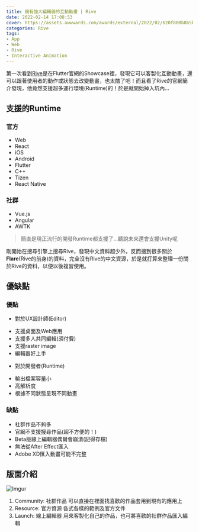 ```yaml
---
title: 擁有強大編輯器的互動動畫 | Rive
date: 2022-02-14 17:08:53
cover: https://assets.awwwards.com/awards/external/2022/02/620f800b8b5bf159047046.jpg
categories: Rive
tags:
- App
- Web
- Rive
- Interactive Animation
---
```


第一次看到[Rive](https://rive.app)是在Flutter官網的Showcase裡，發現它可以客製化互動動畫，還可以跟著使用者的動作或狀態去改變動畫，也太酷了吧！而且看了Rive的官網簡介發現，他竟然支援超多運行環境(Runtime)的！於是就開始掉入坑內...

## 支援的Runtime
### 官方
- Web
- React
- iOS
- Android
- Flutter
- C++
- Tizen
- React Native

### 社群
- Vue.js
- Angular
- AWTK

> 簡直是現正流行的開發Runtime都支援了...聽說未來還會支援Unity呢

剛開始在搜尋引擎上搜尋Rive，發現中文資料超少外，反而搜到很多關於**Flare**(Rive的前身)的資料，完全沒有Rive的中文資源，於是就打算來整理一份關於Rive的資料，以便以後複習使用。

## 優缺點
### 優點
- 對於UX設計師(Editor)
 + 支援桌面及Web應用
 + 支援多人共同編輯(須付費)
 + 支援raster image
 + 編輯器好上手
- 對於開發者(Runtime)
 + 輸出檔案容量小
 + 高解析度
 + 根據不同狀態呈現不同動畫

### 缺點
- 社群作品不夠多
- 官網不支援搜尋作品(超不方便的！)
- Beta版線上編輯器偶爾會崩潰(記得存檔)
- 無法從After Effect匯入
- Adobe XD匯入動畫可能不完整

## 版面介紹
![Imgur](https://i.imgur.com/WcvDfmP.jpg)

1. Community: 社群作品
可以直接在裡面找喜歡的作品套用到現有的應用上
2. Resource: 官方資源
各式各樣的範例及官方文件
3. Launch: 線上編輯器
用來客製化自己的作品，也可將喜歡的社群作品匯入編輯
